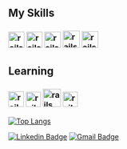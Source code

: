<h2> My Skills</h2>
<h3> <img src="https://cdn1.iconfinder.com/data/icons/logotypes/32/badge-html-5-256.png" alt="rails" width="32" height="32"></img>
<img src="https://cdn1.iconfinder.com/data/icons/logotypes/32/badge-css-3-256.png" alt="rails" width="32" height="32"></img>
<img src="https://www.dialhost.com.br/blog/wp-content/uploads/2019/09/javascript_logo.png" alt="rails" width="33" height="32"></img>
<img src="http://getdrawings.com/free-icon/c-programming-icon-51.png" alt="rails" width="34" height="34"></img>
<img src="https://image.flaticon.com/icons/png/512/226/226777.png" alt="rails" width="33" height="33" ></img>


</h3>


<h2> Learning </h2>
<h3>
 <img src="https://br.vuejs.org//images/logo.png" alt="rails" width="31" height="31"></img>
 <img src="https://seeklogo.com/images/V/vuetify-logo-3BCF73C928-seeklogo.com.png" alt="rails" width="30" height="30"></img>
<img src="https://img.portalgsti.com.br/9FnpsHaxsnvzVcGWCd_Ub_oq-jE=/200x200/https://www.portalgsti.com.br/media/uploads/community/2016/07/26/uml.png" alt="rails" width="36" height="36">
<img src="https://git-scm.com/images/logos/downloads/Git-Icon-1788C.png" alt="rails" width="30" height="30"></img></img>
</img>

</h3>

[![Top Langs](https://github-readme-stats.vercel.app/api/top-langs/?username=giovaneaguiar&layout=compact&theme=dark&langs_count=6&count_private=true)](https://github.com/anuraghazra/github-readme-stats)

[![Linkedin Badge](https://img.shields.io/badge/-Giovane%20Aguiar-6633cc?style=flat-square&logo=Linkedin&logoColor=white&link=https://www.linkedin.com/in/giovane-aguiar/)](https://www.linkedin.com/in/giovane-aguiar/) 
[![Gmail Badge](https://img.shields.io/badge/-giovaneaguiar@ice.ufjf.br-6633cc?style=flat-square&logo=Gmail&logoColor=white&link=mailto:giovaneaguiar@ice.ufjf.br)](mailto:giovaneaguiar@ice.ufjf.br)
<!--
**giovaneaguiar/giovaneaguiar** is a ✨ _special_ ✨ repository because its `README.md` (this file) appears on your GitHub profile.

Here are some ideas to get you started:

- 🔭 I’m currently working on ...
- 🌱 I’m currently learning ...
- 👯 I’m looking to collaborate on ...
- 🤔 I’m looking for help with ...
- 💬 Ask me about ...
- 📫 How to reach me: ...
- 😄 Pronouns: ...
- ⚡ Fun fact: ...
-->

